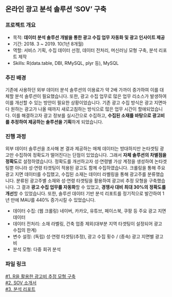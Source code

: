 ## 온라인 광고 분석 솔루션 ‘SOV’ 구축

### 프로젝트 개요
- 목적: **데이터 분석 솔루션 개발을 통한 광고 수집 업무 자동화 및 광고 인사이트 제공**
- 기간: 2018. 3 ~ 2019. 10(1년 8개월)
- 역할: 서비스 기획, 수집 데이터 선정, 데이터 전처리, 머신러닝 모형 구축, 분석 리포트 제작
- Skills: R(data.table, DBI, RMySQL, plyr 등), MySQL

### 추진 배경
기존에 사용하던 외부 데이터 분석 솔루션의 이용료가 약 2배 가까이 증가하여 이를 대체할 분석 솔루션이 필요했습니다. 
또한, 광고 수집 업무로 많은 업무 리소스가 발생하여 이를 개선할 수 있는 방안이 필요한 상황이었습니다.
기존 광고 수집 방식은 광고 지면마다 원하는 광고가 나올 때까지 새로고침하는 방식으로 많은 업무 시간이 할애되었습니다.
이를 해결하고자 광고 정보를 실시간으로 수집하고, **수집된 소재를 바탕으로 광고비를 추정하여 제공하는 솔루션을 기획**하게 되었습니다.

### 진행 과정
외부 데이터 솔루션을 조사해 본 결과 제공하는 매체 데이터는 방대하지만 논타겟팅 광고만 수집하여 정확도가 떨어진다는 단점이 있었습니다.
그래서 **자체 솔루션의 차별점을 정확도**로 설정하였습니다. 
정확도를 개선하고자 성·연령별 가상 계정을 생성하여 논타겟팅뿐 아니라 성·연령 타겟팅이 적용된 광고도 함께 수집하였습니다. 
크롤링을 통해 주요 광고 지면 데이터를 수집했고, 수집된 소재는 데이터 라벨링을 통해 광고주를 분류했습니다.
분류된 광고주별 소재와 성·연령 타겟팅을 활용하여 광고비 추정 모형을 구축했습니다. 
그 결과 **광고 수집 업무를 자동화**할 수 있었고, **경쟁사 대비 최대 30%의 정확도를 개선**할 수 있었습니다.
또한, 솔루션 데이터 기반 분석 리포트를 정기적으로 발간하여 1년 만에 MAU를 440% 증가시킬 수 있었습니다.
- 데이터 수집: (웹 크롤링) 네이버, 카카오, 유튜브, 페이스북, 쿠팡 등 주요 광고 지면 데이터
- 데이터 전처리: 소재 라벨링, 건축 업종 제외(대부분 지역 타겟팅이 설정되어 광고 수집의 한계)
- 변수 설정: (독립) 성·연령 타겟팅(추정), 광고 수집 횟수 / (종속) 광고 지면별 광고비
- 분석 모형: 다중 회귀 분석

### 파일 링크
[#1. R을 활용한 광고비 추정 모형 구축](https://github.com/hyewon0403/online-advertising-analysis-solution-SOV/blob/master/SOV_naver_brandingDA.R)\
[#2. SOV 소개서](https://github.com/hyewon0403/online-advertising-analysis-solution-SOV/blob/master/SOV%20%EC%86%8C%EA%B0%9C%EC%84%9C.pdf)\
[#3. 분석 리포트](https://github.com/hyewon0403/online-advertising-analysis-solution-SOV/blob/master/2020%20%EC%98%A8%EB%9D%BC%EC%9D%B8%20%EA%B4%91%EA%B3%A0%EB%B9%84%20%EA%B2%B0%EC%82%B0.pdf)
